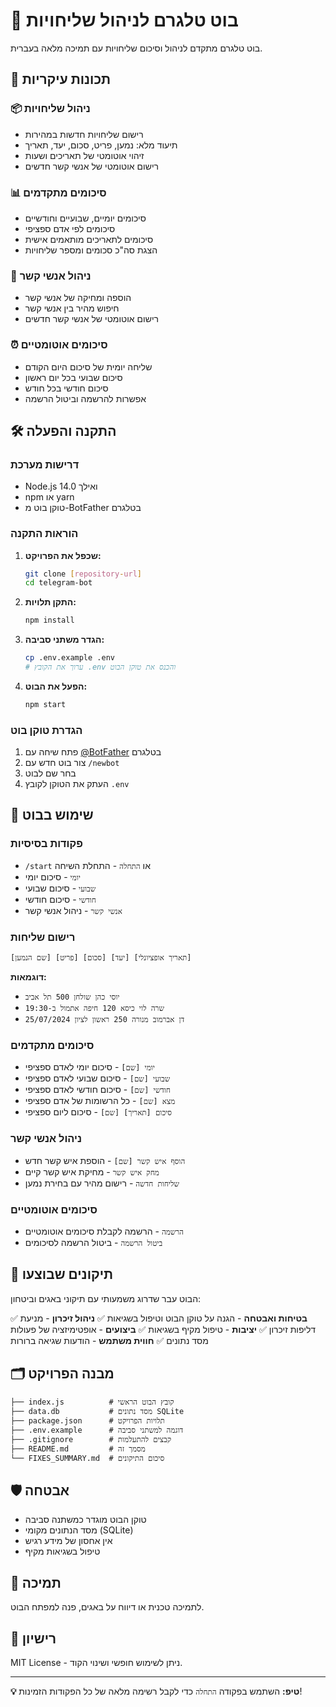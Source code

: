 # 🤖 בוט טלגרם לניהול שליחויות

בוט טלגרם מתקדם לניהול וסיכום שליחויות עם תמיכה מלאה בעברית.

## 🚀 תכונות עיקריות

### 📦 ניהול שליחויות
- רישום שליחויות חדשות במהירות
- תיעוד מלא: נמען, פריט, סכום, יעד, תאריך
- זיהוי אוטומטי של תאריכים ושעות
- רישום אוטומטי של אנשי קשר חדשים

### 📊 סיכומים מתקדמים
- סיכומים יומיים, שבועיים וחודשיים
- סיכומים לפי אדם ספציפי
- סיכומים לתאריכים מותאמים אישית
- הצגת סה"כ סכומים ומספר שליחויות

### 👥 ניהול אנשי קשר
- הוספה ומחיקה של אנשי קשר
- חיפוש מהיר בין אנשי קשר
- רישום אוטומטי של אנשי קשר חדשים

### ⏰ סיכומים אוטומטיים
- שליחה יומית של סיכום היום הקודם
- סיכום שבועי בכל יום ראשון
- סיכום חודשי בכל חודש
- אפשרות להרשמה וביטול הרשמה

## 🛠️ התקנה והפעלה

### דרישות מערכת
- Node.js 14.0 ואילך
- npm או yarn
- טוקן בוט מ-BotFather בטלגרם

### הוראות התקנה

1. **שכפל את הפרויקט:**
   ```bash
   git clone [repository-url]
   cd telegram-bot
   ```

2. **התקן תלויות:**
   ```bash
   npm install
   ```

3. **הגדר משתני סביבה:**
   ```bash
   cp .env.example .env
   # ערוך את הקובץ .env והכנס את טוקן הבוט
   ```

4. **הפעל את הבוט:**
   ```bash
   npm start
   ```

### הגדרת טוקן בוט

1. פתח שיחה עם [@BotFather](https://t.me/BotFather) בטלגרם
2. צור בוט חדש עם `/newbot`
3. בחר שם לבוט
4. העתק את הטוקן לקובץ `.env`

## 📱 שימוש בבוט

### פקודות בסיסיות
- `/start` או `התחלה` - התחלת השיחה
- `יומי` - סיכום יומי
- `שבועי` - סיכום שבועי
- `חודשי` - סיכום חודשי
- `אנשי קשר` - ניהול אנשי קשר

### רישום שליחות
```
[שם הנמען] [פריט] [סכום] [יעד] [תאריך אופציונלי]
```

**דוגמאות:**
- `יוסי כהן שולחן 500 תל אביב`
- `שרה לוי כיסא 120 חיפה אתמול ב-19:30`
- `דן אברמוב מנורה 250 ראשון לציון 25/07/2024`

### סיכומים מתקדמים
- `יומי [שם]` - סיכום יומי לאדם ספציפי
- `שבועי [שם]` - סיכום שבועי לאדם ספציפי
- `חודשי [שם]` - סיכום חודשי לאדם ספציפי
- `מצא [שם]` - כל הרשומות של אדם ספציפי
- `סיכום [תאריך] [שם]` - סיכום ליום ספציפי

### ניהול אנשי קשר
- `הוסף איש קשר [שם]` - הוספת איש קשר חדש
- `מחק איש קשר` - מחיקת איש קשר קיים
- `שליחות חדשה` - רישום מהיר עם בחירת נמען

### סיכומים אוטומטיים
- `הרשמה` - הרשמה לקבלת סיכומים אוטומטיים
- `ביטול הרשמה` - ביטול הרשמה לסיכומים

## 🔧 תיקונים שבוצעו

הבוט עבר שדרוג משמעותי עם תיקוני באגים וביטחון:

✅ **בטיחות ואבטחה** - הגנה על טוקן הבוט וטיפול בשגיאות
✅ **ניהול זיכרון** - מניעת דליפות זיכרון
✅ **יציבות** - טיפול מקיף בשגיאות
✅ **ביצועים** - אופטימיזציה של פעולות מסד נתונים
✅ **חווית משתמש** - הודעות שגיאה ברורות

## 🗂️ מבנה הפרויקט

```
├── index.js          # קובץ הבוט הראשי
├── data.db           # מסד נתונים SQLite
├── package.json      # תלויות הפרויקט
├── .env.example      # דוגמה למשתני סביבה
├── .gitignore        # קבצים להתעלמות
├── README.md         # מסמך זה
└── FIXES_SUMMARY.md  # סיכום התיקונים
```

## 🛡️ אבטחה

- טוקן הבוט מוגדר כמשתנה סביבה
- מסד הנתונים מקומי (SQLite)
- אין אחסון של מידע רגיש
- טיפול בשגיאות מקיף

## 🤝 תמיכה

לתמיכה טכנית או דיווח על באגים, פנה למפתח הבוט.

## 📜 רישיון

MIT License - ניתן לשימוש חופשי ושינוי הקוד.

---

**💡 טיפ:** השתמש בפקודה `התחלה` כדי לקבל רשימה מלאה של כל הפקודות הזמינות!